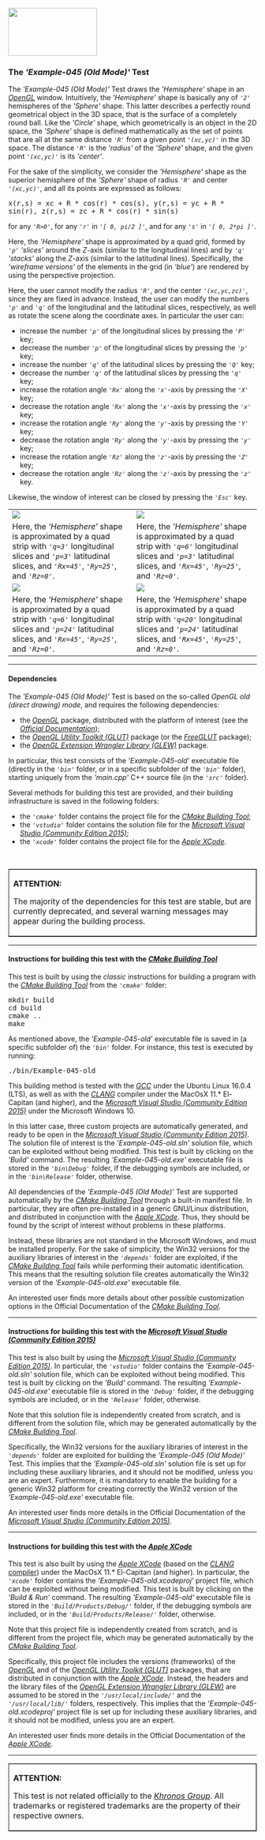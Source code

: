 <A href="http://www.opengl.org"><IMG src='https://www.khronos.org/assets/images/api_logos/opengl.png' border=0 width="180" height="97"></A>

<H3>The <i>'Example-045 (Old Mode)'</i> Test</H3>

The <i>'Example-045 (Old Mode)'</i> Test draws the <i>'Hemisphere'</i> shape in an <A href="http://www.opengl.org"><i>OpenGL</i></A> window. Intuitively, the <i>'Hemisphere'</i> shape is basically any of <code><i>'2'</i></code> hemispheres of the <i>'Sphere'</i> shape. This latter describes a perfectly round geometrical object in the 3D space, that is the surface of a completely round ball. Like the <i>'Circle'</i> shape, which geometrically is an object in the 2D space, the <i>'Sphere'</i> shape is defined mathematically as the set of points that are all at the same distance <code><i>'R'</i></code> from a given point <code><i>'(xc,yc)'</i></code> in the 3D space. The distance <code><i>'R'</i></code> is the <i>'radius'</i> of the <i>'Sphere'</i> shape, and the given point <code><i>'(xc,yc)'</i></code> is its <i>'center'</i></code>.<p>For the sake of the simplicity, we consider the <i>'Hemisphere'</i> shape as the superior hemisphere of the <i>'Sphere'</i> shape of radius <code><i>'R'</i></code> and center <code><i>'(xc,yc)'</i></code>, and all its points are expressed as follows:<p><pre>x(r,s) = xc + R * cos(r) * cos(s), y(r,s) = yc + R * sin(r), z(r,s) = zc + R * cos(r) * sin(s)</pre><p>for any <code><i>'R>0'</i></code>, for any <code><i>'r'</i></code> in <code><i>'[ 0, pi/2 ]'</i></code>, and for any <code><i>'s'</i></code> in <code><i>'[ 0, 2*pi ]'</i></code>.<p>Here, the <i>'Hemisphere'</i> shape is approximated by a quad grid, formed by <code><i>'p'</i></code> <i>'slices'</i> around the <i>Z</i>-axis (similar to the longitudinal lines) and by <code><i>'q'</i></code>  <i>'stacks'</i> along the <i>Z</i>-axis (similar to the latitudinal lines). Specifically, the <i>'wireframe versions'</i> of the elements in the grid (in <i>'blue'</i>) are rendered by using the perspective projection.<p>Here, the user cannot modify the radius <code><i>'R'</i></code>, and the center <code><i>'(xc,yc,zc)'</i></code>, since they are fixed in advance. Instead, the user can modify the numbers <code><i>'p'</i></code> and <code><i>'q'</i></code> of the longitudinal and the latitudinal slices, respectively, as well as rotate the scene along the coordinate axes. In particular the user can:<p><ul>
<li>increase the number <code><i>'p'</i></code> of the longitudinal slices by pressing the <code><i>'P'</i></code> key;</li>
<li>decrease the number <code><i>'p'</i></code> of the longitudinal slices by pressing the <code><i>'p'</i></code> key;</li>
<li>increase the number <code><i>'q'</i></code> of the latitudinal slices by pressing the <code><i>'Q'</i></code> key;</li>
<li>decrease the number <code><i>'q'</i></code> of the latitudinal slices by pressing the <code><i>'q'</i></code> key;</li>
<li>increase the rotation angle <code><i>'Rx'</i></code> along the <code><i>'x'</i></code>-axis by pressing the <code><i>'X'</i></code> key;</li>
<li>decrease the rotation angle <code><i>'Rx'</i></code> along the <code><i>'x'</i></code>-axis by pressing the <code><i>'x'</i></code> key;</li>
<li>increase the rotation angle <code><i>'Ry'</i></code> along the <code><i>'y'</i></code>-axis by pressing the <code><i>'Y'</i></code> key;</li>
<li>decrease the rotation angle <code><i>'Ry'</i></code> along the <code><i>'y'</i></code>-axis by pressing the <code><i>'y'</i></code> key;</li>
<li>increase the rotation angle <code><i>'Rz'</i></code> along the <code><i>'z'</i></code>-axis by pressing the <code><i>'Z'</i></code> key;</li>
<li>decrease the rotation angle <code><i>'Rz'</i></code> along the <code><i>'z'</i></code>-axis by pressing the <code><i>'z'</i></code> key.</li></ul><p>Likewise, the window of interest can be closed by pressing the <code><i>'Esc'</i></code> key.<p>

<p><table border=0 width=100%>
<tr>
<td width=50%><IMG style=float:middle src='http://davidcanino.github.io/img/shots_opengl/shot_example043_old_conf0.png' border='0'></td>
<td width=50%><IMG style=float:middle src='http://davidcanino.github.io/img/shots_opengl/shot_example043_old_conf1.png' border='0'></td></tr>
<tr>
<td width=50%>Here, the <i>'Hemisphere'</i> shape is approximated by a quad strip with <code><i>'q=3'</i></code> longitudinal slices and <code><i>'p=3'</i></code> latitudinal slices, and <code><i>'Rx=45'</i></code>, <code><i>'Ry=25'</i></code>, and <code><i>'Rz=0'</i></code>.</td>
<td width=50%>Here, the <i>'Hemisphere'</i> shape is approximated by a quad strip with <code><i>'q=6'</i></code> longitudinal slices and <code><i>'p=3'</i></code> latitudinal slices, and <code><i>'Rx=45'</i></code>, <code><i>'Ry=25'</i></code>, and <code><i>'Rz=0'</i></code>.</td>
</tr>

<tr>
<td width=50%><IMG style=float:middle src='http://davidcanino.github.io/img/shots_opengl/shot_example043_old_conf0.png' border='0'></td>
<td width=50%><IMG style=float:middle src='http://davidcanino.github.io/img/shots_opengl/shot_example043_old_conf1.png' border='0'></td></tr>
<tr>
<td width=50%>Here, the <i>'Hemisphere'</i> shape is approximated by a quad strip with <code><i>'q=6'</i></code> longitudinal slices and <code><i>'p=24'</i></code> latitudinal slices, and <code><i>'Rx=45'</i></code>, <code><i>'Ry=25'</i></code>, and <code><i>'Rz=0'</i></code>.</td>
<td width=50%>Here, the <i>'Hemisphere'</i> shape is approximated by a quad strip with <code><i>'q=20'</i></code> longitudinal slices and <code><i>'p=24'</i></code> latitudinal slices, and <code><i>'Rx=45'</i></code>, <code><i>'Ry=25'</i></code>, and <code><i>'Rz=0'</i></code>.</td>
</tr>
</table>

<p><hr><p><h4>Dependencies</h4>

The <i>'Example-045 (Old Mode)'</i> Test is based on the so-called <i>OpenGL old (direct drawing) mode</i>, and requires the following dependencies:<ul>

<li>the <A href="http://www.opengl.org"><i>OpenGL</i></A> package, distributed with the platform of interest (see the <i><A href="https://www.khronos.org/opengl/wiki/Getting_Started">Official Documentation</A></i>);</li>
<li>the <i><A href="https://www.opengl.org/resources/libraries/glut/">OpenGL Utility Toolkit (GLUT)</A></i> package (or the <A href="http://freeglut.sourceforge.net/"><i>FreeGLUT</i></A> package);</li>
<li>the <A href="http://glew.sourceforge.net/"><i>OpenGL Extension Wrangler Library (GLEW)</i></A> package.</li></ul><p>In particular, this test consists of the <i>'Example-045-old'</i> executable file (directly in the <i><code>'bin'</code></i> folder, or in a specific subfolder of the <i><code>'bin'</code></i> folder), starting uniquely from the <i>'main.cpp'</i> C++ source file (in the <i><code>'src'</code></i> folder).<p>Several methods for building this test are provided, and their building infrastructure is saved in the following folders:<p><ul>
<li>the <i><code>'cmake'</code></i> folder contains the project file for the <i><A href="http://cmake.org">CMake Building Tool</A></i>;</li>
<li>the <i><code>'vstudio'</code></i> folder contains the solution file for the <i><A href="http://www.visualstudio.com/">Microsoft Visual Studio (Community Edition 2015)</A></i>;</li>
<li>the <i><code>'xcode'</code></i> folder contains the project file for the <i><A href="http://developer.apple.com/xcode/">Apple XCode</A></i>.</li></ul><br><table border=1><tr><td><p><b>ATTENTION:</b><p>The majority of the dependencies for this test are stable, but are currently deprecated, and several warning messages may appear during the building process.<p></td></tr></table><p><hr><p>

<h4>Instructions for building this test with the <i><A href="http://cmake.org">CMake Building Tool</A></i></h4>

This test is built by using the <i>classic</i> instructions for building a program with the <i><A href="http://cmake.org">CMake Building Tool</A></i> from the <i><code>'cmake\'</code></i> folder:
<pre>mkdir build
cd build
cmake ..
make
</pre><p>As mentioned above, the <i>'Example-045-old'</i> executable file is saved in (a specific subfolder of) the <i><code>'bin'</code></i> folder. For instance, this test is executed by running:<pre>./bin/Example-045-old</pre><p>This building method is tested with the <A href="http://gcc.gnu.org/"><i>GCC</i></A> under the Ubuntu Linux 16.0.4 (LTS), as well as with the <A href="http://clang.llvm.org/"><i>CLANG</i></A> compiler under the MacOsX 11.* El-Capitan (and higher), and the <A href="http://www.visualstudio.com/"><i>Microsoft Visual Studio (Community Edition 2015)</i></A> under the Microsoft Windows 10.<p>In this latter case, three custom projects are automatically generated, and ready to be open in the <A href="http://www.visualstudio.com/"><i>Microsoft Visual Studio (Community Edition 2015)</i></A>. The solution file of interest is the <i>'Example-045-old.sln'</i> solution file, which can be exploited without being modified. This test is built by clicking on the <i>'Build'</i> command. The resulting <i>'Example-045-old.exe'</i> executable file is stored in the <i><code>'bin\Debug'</code></i> folder, if the debugging symbols are included, or in the <i><code>'bin\Release'</code></i> folder, otherwise.<p>

All dependencies of the <i>'Example-045 (Old Mode)'</i> Test are supported automatically by the <i><A href="http://cmake.org">CMake Building Tool</A></i> through a built-in manifest file. In particular, they are often pre-installed in a generic GNU/Linux distribution, and distributed in conjunction with the <A href="http://developer.apple.com/xcode/"><i>Apple XCode</i></A>. Thus, they should be found by the script of interest without problems in these platforms.<p>Instead, these libraries are not standard in the Microsoft Windows, and must be installed properly. For the sake of simplicity, the Win32 versions for the auxiliary libraries of interest in the <i><code>'depends'</code></i> folder are exploited, if the <i><A href="http://cmake.org">CMake Building Tool</A></i> fails while performing their automatic identification. This means that the resulting solution file creates automatically the Win32 version of the <i>'Example-045-old.exe'</i> executable file.<p>An interested user finds more details about other possible customization options in the Official Documentation of the <i><A href="http://cmake.org">CMake Building Tool</A></i>.<p><hr><p>

<h4>Instructions for building this test with the <i><A href="http://www.visualstudio.com/">Microsoft Visual Studio (Community Edition 2015)</A></i></h4>

This test is also built by using the <A href="http://www.visualstudio.com/"><i>Microsoft Visual Studio (Community Edition 2015)</i></A>. In particular, the <i><code>'vstudio\'</code></i> folder contains the <i>'Example-045-old.sln'</i> solution file, which can be exploited without being modified. This test is built by clicking on the <i>'Build'</i> command. The resulting <i>'Example-045-old.exe'</i> executable file is stored in the <i><code>'Debug'</code></i> folder, if the debugging symbols are included, or in the <i><code>'Release'</code></i> folder, otherwise.

Note that this solution file is independently created from scratch, and is different from the solution file, which may be generated automatically by the <i><A href="http://cmake.org">CMake Building Tool</A></i>.

Specifically, the Win32 versions for the auxiliary libraries of interest in the <i><code>'depends\'</code></i> folder are exploited for building the <i>'Example-045 (Old Mode)'</i> Test. This implies that the <i>'Example-045-old.sln'</i> solution file is set up for including these auxiliary libraries, and it should not be modified, unless you are an expert. Furthermore, it is mandatory to enable the building for a generic Win32 platform for creating correctly the Win32 version of the <i>'Example-045-old.exe'</i> executable file.<p>An interested user finds more details in the Official Documentation of the <i><A href="http://www.visualstudio.com/">Microsoft Visual Studio (Community Edition 2015)</A></i>.<p><hr><p>

<h4>Instructions for building this test with the <i><A href="http://developer.apple.com/xcode/">Apple XCode</A></i></h4>

This test is also built by using the <A href="http://developer.apple.com/xcode/"><i>Apple XCode</i></A> (based on the <A href="http://clang.llvm.org/"><i>CLANG</i> compiler</A>) under the MacOsX 11.* El-Capitan (and higher). In particular, the <i><code>'xcode'</code></i> folder contains the <i>'Example-045-old.xcodeproj'</i> project file, which can be exploited without being modified. This test is built by clicking on the <i>'Build & Run'</i> command. The resulting <i>'Example-045-old'</i> executable file is stored in the <i><code>'Build/Products/Debug/'</code></i> folder, if the debugging symbols are included, or in the <i><code>'Build/Products/Release/'</code></i> folder, otherwise.<p>

Note that this project file is independently created from scratch, and is different from the project file, which may be generated automatically by the <i><A href="http://cmake.org">CMake Building Tool</A></i>.<p>

Specifically, this project file includes the versions (frameworks) of the <A href="http://www.opengl.org"><i>OpenGL</i></A> and of the <i><A href="https://www.opengl.org/resources/libraries/glut/">OpenGL Utility Toolkit (GLUT)</A></i> packages, that are distributed in conjunction with the <A href="http://developer.apple.com/xcode/"><i>Apple XCode</i></A>. Instead, the headers and the library files of the <A href="http://glew.sourceforge.net/"><i>OpenGL Extension Wrangler Library (GLEW)</i></A> are assumed to be stored in the <i><code>'/usr/local/include/'</code></i> and the <i><code>'/usr/local/lib/'</code></i> folders, respectively. This implies that the <i>'Example-045-old.xcodeproj'</i> project file is set up for including these auxiliary libraries, and it should not be modified, unless you are an expert.<p>An interested user finds more details in the Official Documentation of the <A href="http://developer.apple.com/xcode/"><i>Apple XCode</i></A>.<p><hr><p><table border=1><tr><td><p><b>ATTENTION:</b><p>This test is not related officially to the <i><A href="https://www.khronos.org/">Khronos Group</A></i>. All trademarks or registered trademarks are the property of their respective owners.</td></tr></table>
